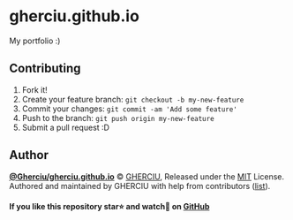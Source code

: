 # gherciu.github.io

My portfolio :)

## Contributing

1. Fork it!
2. Create your feature branch: `git checkout -b my-new-feature`
3. Commit your changes: `git commit -am 'Add some feature'`
4. Push to the branch: `git push origin my-new-feature`
5. Submit a pull request :D

## Author

**[@Gherciu/gherciu.github.io](https://github.com/Gherciu/gherciu.github.io)** © [GHERCIU](https://github.com/Gherciu), Released under the [MIT](https://github.com/Gherciu/gherciu.github.io/blob/master/LICENSE) License.<br>
Authored and maintained by GHERCIU with help from contributors ([list](https://github.com/Gherciu/gherciu.github.io/contributors)).

#### If you like this repository star⭐ and watch👀 on [GitHub](https://github.com/Gherciu/gherciu.github.io)
